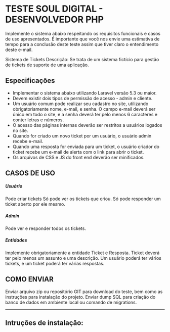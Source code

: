 # TESTE SOUL DIGITAL - DESENVOLVEDOR PHP

Implemente o sistema abaixo respeitando os requisitos funcionais e casos de uso apresentados. É importante que você nos envie uma estimativa de tempo para a conclusão deste teste assim que tiver claro o entendimento deste e-mail.

Sistema de Tickets
Descrição: Se trata de um sistema fictício para gestão de tickets de suporte de uma aplicação.

## Especificações

 *   Implementar o sistema abaixo utilizando Laravel versão 5.3 ou maior.
 *  Devem existir dois tipos de permissão de acesso - admin e cliente.
 *   Um usuário comum pode realizar seu cadastro no site, utilizando obrigatoriamente nome, e-mail, e senha. O campo e-mail deverá ser único em todo o site, e a senha deverá ter pelo menos 6 caracteres e conter letras e números.
 *   O acesso das páginas internas deverão ser restritos a usuários logados no site.
 *   Quando for criado um novo ticket por um usuário, o usuário admin recebe e-mail.
 *   Quando uma resposta for enviada para um ticket, o usuário criador do ticket recebe um e-mail de alerta com o link para abrir o ticket.
 *   Os arquivos de CSS e JS do front end deverão ser minificados.


## CASOS DE USO

##### Usuário 
Pode criar tickets
Só pode ver os tickets que criou.
Só pode responder um ticket aberto por ele mesmo.

##### Admin
Pode ver e responder todos os tickets.

##### Entidades
Implemente obrigatoriamente a entidade Ticket e Resposta. Ticket deverá ter pelo menos um assunto e uma descrição.
Um usuário poderá ter vários tickets, e um ticket poderá ter várias respostas.


## COMO ENVIAR

Enviar arquivo zip ou repositório GIT para download do teste, bem como as instruções para instalação do projeto.
Enviar dump SQL para criação do banco de dados em ambiente local ou comando de migrations.

---

## Intruções de instalação:
